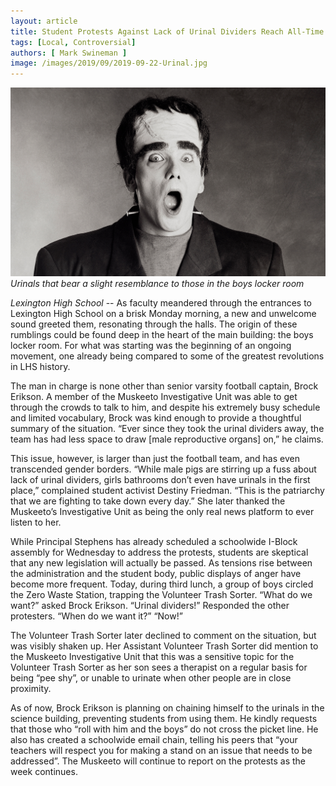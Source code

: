```yaml
---
layout: article
title: Student Protests Against Lack of Urinal Dividers Reach All-Time High
tags: [Local, Controversial]
authors: [ Mark Swineman ]
image: /images/2019/09/2019-09-22-Urinal.jpg
---
```

![ *Urinals that bear a slight resemblance to those in the boys locker room* ](/images/2018/10/2018-10-31-Frank.jpg)
*Urinals that bear a slight resemblance to those in the boys locker room*

*Lexington High School* -- As faculty meandered through the entrances to Lexington High School on a brisk Monday morning, a new and unwelcome sound greeted them, resonating through the halls. The origin of these rumblings could be found deep in the heart of the main building: the boys locker room. For what was starting was the beginning of an ongoing movement, one already being compared to some of the greatest revolutions in LHS history.

The man in charge is none other than senior varsity football captain, Brock Erikson. A member of the Muskeeto Investigative Unit was able to get through the crowds to talk to him, and despite his extremely busy schedule and limited vocabulary, Brock was kind enough to provide a thoughtful summary of the situation. “Ever since they took the urinal dividers away, the team has had less space to draw [male reproductive organs] on,” he claims. 

This issue, however, is larger than just the football team, and has even transcended gender borders. “While male pigs are stirring up a fuss about lack of urinal dividers, girls bathrooms don’t even have urinals in the first place,” complained student activist Destiny Friedman. “This is the patriarchy that we are fighting to take down every day.” She later thanked the Muskeeto’s Investigative Unit as being the only real news platform to ever listen to her.

While Principal Stephens has already scheduled a schoolwide I-Block assembly for Wednesday to address the protests, students are skeptical that any new legislation will actually be passed. As tensions rise between the administration and the student body, public displays of anger have become more frequent. Today, during third lunch, a group of boys circled the Zero Waste Station, trapping the Volunteer Trash Sorter. “What do we want?” asked Brock Erikson. “Urinal dividers!” Responded the other protesters. “When do we want it?” “Now!” 

The Volunteer Trash Sorter later declined to comment on the situation, but was visibly shaken up. Her Assistant Volunteer Trash Sorter did mention to the Muskeeto Investigative Unit that this was a sensitive topic for the Volunteer Trash Sorter as her son sees a therapist on a regular basis for being “pee shy”, or unable to urinate when other people are in close proximity.

As of now, Brock Erikson is planning on chaining himself to the urinals in the science building, preventing students from using them. He kindly requests that those who “roll with him and the boys” do not cross the picket line. He also has created a schoolwide email chain, telling his peers that “your teachers will respect you for making a stand on an issue that needs to be addressed”. The Muskeeto will continue to report on the protests as the week continues. 





